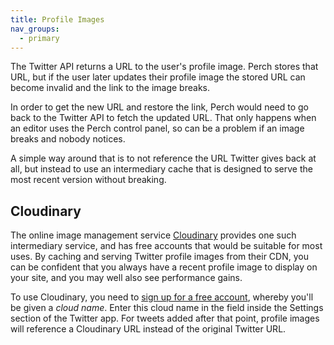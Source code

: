 ```yaml
---
title: Profile Images
nav_groups:
  - primary
---
```


The Twitter API returns a URL to the user's profile image. Perch stores that URL, but if the user later updates their profile image the stored URL can become invalid and the link to the image breaks.

In order to get the new URL and restore the link, Perch would need to go back to the Twitter API to fetch the updated URL. That only happens when an editor uses the Perch control panel, so can be a problem if an image breaks and nobody notices.

A simple way around that is to not reference the URL Twitter gives back at all, but instead to use an intermediary cache that is designed to serve the most recent version without breaking.

## Cloudinary

The online image management service [Cloudinary](http://cloudinary.com/invites/lpov9zyyucivvxsnalc5/uznblf3qtvfg1arzkway) provides one such intermediary service, and has free accounts that would be suitable for most uses. By caching and serving Twitter profile images from their CDN, you can be confident that you always have a recent profile image to display on your site, and you may well also see performance gains.

To use Cloudinary, you need to [sign up for a free account](http://cloudinary.com/invites/lpov9zyyucivvxsnalc5/uznblf3qtvfg1arzkway), whereby you'll be given a _cloud name_. Enter this cloud name in the field inside the Settings section of the Twitter app. For tweets added after that point, profile images will reference a Cloudinary URL instead of the original Twitter URL.

